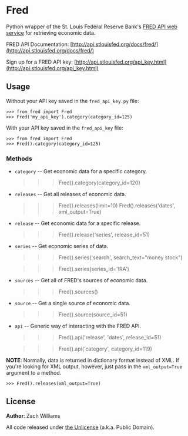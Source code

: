 Fred
====

Python wrapper of the St. Louis Federal Reserve Bank's [FRED API web
service](http://api.stlouisfed.org/docs/fred/) for retrieving economic data.

FRED API Documentation:
[http://api.stlouisfed.org/docs/fred/](http://api.stlouisfed.org/docs/fred/)

Sign up for a FRED API key:
[http://api.stlouisfed.org/api_key.html](http://api.stlouisfed.org/api_key.html)


Usage
-----

Without your API key saved in the `fred_api_key.py` file:

    >>> from fred import Fred
    >>> Fred('my_api_key').category(category_id=125)

With your API key saved in the `fred_api_key` file:

    >>> from fred import Fred
    >>> Fred().category(category_id=125)


### Methods

* `category` -- Get economic data for a specific category.
    >>> Fred().category(category_id=120)



* `releases` -- Get all releases of economic data.

    >>> Fred().releases(limit=10)
    >>> Fred().releases('dates', xml_output=True)



* `release` -- Get economic data for a specific release.

    >>> Fred().release('series', release_id=51)



* `series` -- Get economic series of data.

    >>> Fred().series('search', search_text="money stock")

    >>> Fred().series(series_id='IRA')



* `sources` -- Get all of FRED's sources of economic data.

    >>> Fred().sources()



* `source` -- Get a single source of economic data.

    >>> Fred().source(source_id=51)



* `api` -- Generic way of interacting with the FRED API.

    >>> Fred().api('release', 'dates', release_id=51)

    >>> Fred().api('category', category_id=119)



**NOTE**: Normally, data is returned in dictionary format instead of XML. If you're
looking for XML output, however, just pass in the
`xml_output=True` argument to a
method.

    >>> Fred().releases(xml_output=True)


License
-------

**Author**: Zach Williams

All code released under [the Unlicense](http://unlicense.org/)
(a.k.a. Public Domain).


